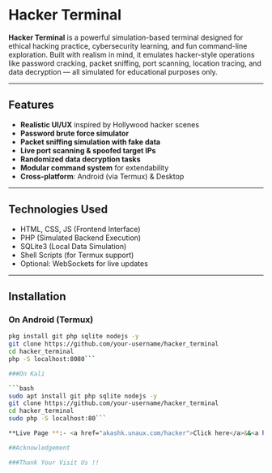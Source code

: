 # Hacker Terminal

**Hacker Terminal** is a powerful simulation-based terminal designed for ethical hacking practice, cybersecurity learning, and fun command-line exploration. Built with realism in mind, it emulates hacker-style operations like password cracking, packet sniffing, port scanning, location tracing, and data decryption — all simulated for educational purposes only.

---

## Features

- **Realistic UI/UX** inspired by Hollywood hacker scenes
- **Password brute force simulator**
- **Packet sniffing simulation with fake data**
- **Live port scanning & spoofed target IPs**
- **Randomized data decryption tasks**
- **Modular command system** for extendability
- **Cross-platform**: Android (via Termux) & Desktop

---

## Technologies Used

- HTML, CSS, JS (Frontend Interface)
- PHP (Simulated Backend Execution)
- SQLite3 (Local Data Simulation)
- Shell Scripts (for Termux support)
- Optional: WebSockets for live updates

---

## Installation

### On Android (Termux)

```bash
pkg install git php sqlite nodejs -y
git clone https://github.com/your-username/hacker_terminal
cd hacker_terminal
php -S localhost:8080```

###On Kali 

```bash
sudo apt install git php sqlite nodejs -y
git clone https://github.com/your-username/hacker_terminal
cd hacker_terminal
sudo php -S localhost:80```

**Live Page **:- <a href="akashk.unaux.com/hacker">Click here</a>&&<a href="akastha68.github.io/hacker_terminal">Click here</a>

##Acknowledgement

###Thank Your Visit Us !!
